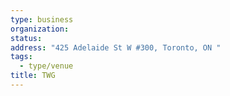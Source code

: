 ```yaml
---
type: business
organization:
status:
address: "425 Adelaide St W #300, Toronto, ON "
tags:
  - type/venue
title: TWG
---
```

